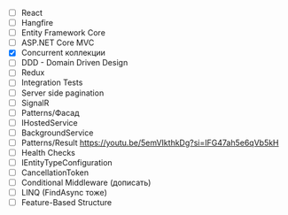- [ ] React
- [ ] Hangfire
- [ ] Entity Framework Core
- [ ] ASP.NET Core MVC
- [x] Concurrent коллекции
- [ ] DDD - Domain Driven Design
- [ ] Redux
- [ ] Integration Tests
- [ ] Server side pagination
- [ ] SignalR
- [ ] Patterns/Фасад
- [ ] IHostedService
- [ ] BackgroundService
- [ ] Patterns/Result https://youtu.be/5emVIkthkDg?si=IFG47ah5e6qVb5kH
- [ ] Health Checks
- [ ] IEntityTypeConfiguration<T>
- [ ] CancellationToken
- [ ] Conditional Middleware (дописать)
- [ ] LINQ (FindAsync тоже)
- [ ] Feature-Based Structure